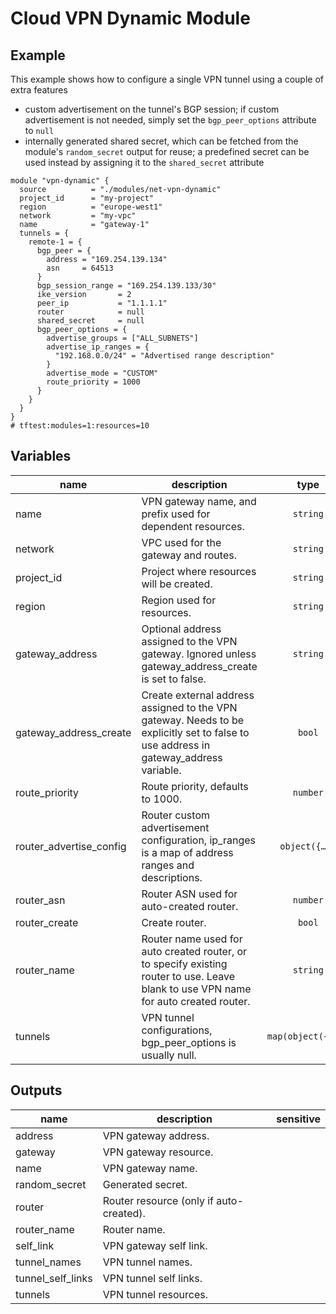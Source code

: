 # Cloud VPN Dynamic Module

## Example

This example shows how to configure a single VPN tunnel using a couple of extra features

-  custom advertisement on the tunnel's BGP session; if custom advertisement is not needed, simply set the `bgp_peer_options` attribute to `null`
- internally generated shared secret, which can be fetched from the module's `random_secret` output for reuse; a predefined secret can be used instead by assigning it to the `shared_secret` attribute

```hcl
module "vpn-dynamic" {
  source          = "./modules/net-vpn-dynamic"
  project_id      = "my-project"
  region          = "europe-west1"
  network         = "my-vpc"
  name            = "gateway-1"
  tunnels = {
    remote-1 = {
      bgp_peer = {
        address = "169.254.139.134"
        asn     = 64513
      }
      bgp_session_range = "169.254.139.133/30"
      ike_version       = 2
      peer_ip           = "1.1.1.1"
      router            = null
      shared_secret     = null
      bgp_peer_options = {
        advertise_groups = ["ALL_SUBNETS"]
        advertise_ip_ranges = {
          "192.168.0.0/24" = "Advertised range description"
        }
        advertise_mode = "CUSTOM"
        route_priority = 1000
      }
    }
  }
}
# tftest:modules=1:resources=10
```


<!-- BEGIN TFDOC -->

## Variables

| name | description | type | required | default |
|---|---|:---:|:---:|:---:|
| name | VPN gateway name, and prefix used for dependent resources. | <code>string</code> | ✓ |  |
| network | VPC used for the gateway and routes. | <code>string</code> | ✓ |  |
| project_id | Project where resources will be created. | <code>string</code> | ✓ |  |
| region | Region used for resources. | <code>string</code> | ✓ |  |
| gateway_address | Optional address assigned to the VPN gateway. Ignored unless gateway_address_create is set to false. | <code>string</code> |  | <code>&#34;&#34;</code> |
| gateway_address_create | Create external address assigned to the VPN gateway. Needs to be explicitly set to false to use address in gateway_address variable. | <code>bool</code> |  | <code>true</code> |
| route_priority | Route priority, defaults to 1000. | <code>number</code> |  | <code>1000</code> |
| router_advertise_config | Router custom advertisement configuration, ip_ranges is a map of address ranges and descriptions. | <code title="object&#40;&#123;&#10;  groups    &#61; list&#40;string&#41;&#10;  ip_ranges &#61; map&#40;string&#41;&#10;  mode      &#61; string&#10;&#125;&#41;">object&#40;&#123;&#8230;&#125;&#41;</code> |  | <code>null</code> |
| router_asn | Router ASN used for auto-created router. | <code>number</code> |  | <code>64514</code> |
| router_create | Create router. | <code>bool</code> |  | <code>true</code> |
| router_name | Router name used for auto created router, or to specify existing router to use. Leave blank to use VPN name for auto created router. | <code>string</code> |  | <code>&#34;&#34;</code> |
| tunnels | VPN tunnel configurations, bgp_peer_options is usually null. | <code title="map&#40;object&#40;&#123;&#10;  bgp_peer &#61; object&#40;&#123;&#10;    address &#61; string&#10;    asn     &#61; number&#10;  &#125;&#41;&#10;  bgp_peer_options &#61; object&#40;&#123;&#10;    advertise_groups    &#61; list&#40;string&#41;&#10;    advertise_ip_ranges &#61; map&#40;string&#41;&#10;    advertise_mode      &#61; string&#10;    route_priority      &#61; number&#10;  &#125;&#41;&#10;  bgp_session_range &#61; string&#10;  ike_version       &#61; number&#10;  peer_ip           &#61; string&#10;  router            &#61; string&#10;  shared_secret     &#61; string&#10;&#125;&#41;&#41;">map&#40;object&#40;&#123;&#8230;&#125;&#41;&#41;</code> |  | <code>&#123;&#125;</code> |

## Outputs

| name | description | sensitive |
|---|---|:---:|
| address | VPN gateway address. |  |
| gateway | VPN gateway resource. |  |
| name | VPN gateway name. |  |
| random_secret | Generated secret. |  |
| router | Router resource (only if auto-created). |  |
| router_name | Router name. |  |
| self_link | VPN gateway self link. |  |
| tunnel_names | VPN tunnel names. |  |
| tunnel_self_links | VPN tunnel self links. |  |
| tunnels | VPN tunnel resources. |  |

<!-- END TFDOC -->

